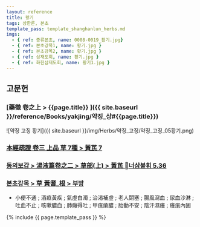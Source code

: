 ```yaml
---
layout: reference
title: 황기
tags: 상한론, 본초
template_pass: template_shanghanlun_herbs.md
imgs:
  - { ref: 증류본초, name: 0008-0019_황기.jpg}
  - { ref: 본초강목1, name: 황기.jpg }
  - { ref: 본초강목2, name: 황기.jpg }
  - { ref: 삼재도회, name: 황기.jpg }
  - { ref: 화한삼재도회, name: 황기1.jpg }
---
```


## 고문헌

### [藥徵 卷之上 > {{page.title}} ]({{ site.baseurl }}/reference/Books/yakjing/약징_상#{{page.title}})

![약징 고징 황기]({{ site.baseurl }}/img/Herbs/약징_고징/약징_고징_05황기.png)


### [本經疏證 卷三 上品 草 7種 > 黃芪 7](https://mediclassics.kr/books/154/volume/3/#content_68)

### [동의보감 > 湯液篇卷之二 > 草部(上) >  黃芪 너삼불휘 5.36 ](https://mediclassics.kr/books/8/volume/21/#content_1431)

### [본초강목 > 草	黃耆_根 > 부방]()

* 小便不通 ; 酒疸黃疾 ; 氣虛白濁 ; 治渴補虛 ; 老人閟塞 ; 腸風瀉血 ; 尿血沙淋 ; 吐血不止 ; 咳嗽膿血 ; 肺癰得吐 ; 甲疽瘡膿 ; 胎動不安 ; 陰汗濕癢 ; 癢疽內固


{% include {{ page.template_pass }} %}

